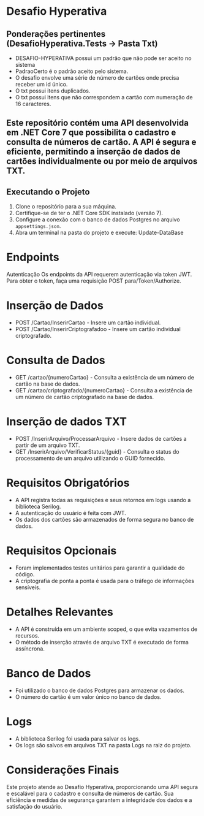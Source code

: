 # Desafio Hyperativa

## Ponderações pertinentes (DesafioHyperativa.Tests -> Pasta Txt)
* DESAFIO-HYPERATIVA possui um padrão que não pode ser aceito no sistema
* PadraoCerto é o padrão aceito pelo sistema.
* O desafio envolve uma série de número de cartões onde precisa receber um id único.
* O txt possui itens duplicados.
* O txt possui itens que não correspondem a cartão com numeração de 16 caracteres.
##
## Este repositório contém uma API desenvolvida em .NET Core 7 que possibilita o cadastro e consulta de números de cartão. A API é segura e eficiente, permitindo a inserção de dados de cartões individualmente ou por meio de arquivos TXT.
## Executando o Projeto

1. Clone o repositório para a sua máquina.
2. Certifique-se de ter o .NET Core SDK instalado (versão 7).
3. Configure a conexão com o banco de dados Postgres no arquivo `appsettings.json`.
4. Abra um terminal na pasta do projeto e execute: Update-DataBase

# Endpoints
Autenticação
Os endpoints da API requerem autenticação via token JWT. Para obter o token, faça uma requisição POST para/Token/Authorize.

# Inserção de Dados
* POST /Cartao/InserirCartao - Insere um cartão individual.
* POST /Cartao/InserirCriptografadoo - Insere um cartão individual criptografado.

# Consulta de Dados
* GET /cartao/{numeroCartao} - Consulta a existência de um número de cartão na base de dados.
* GET /cartao/criptografado/{numeroCartao} - Consulta a existência de um número de cartão criptografado na base de dados.

# Inserção de dados TXT
* POST /InserirArquivo/ProcessarArquivo - Insere dados de cartões a partir de um arquivo TXT.
* GET /InserirArquivo/VerificarStatus/{guid} - Consulta o status do processamento de um arquivo utilizando o GUID fornecido.


# Requisitos Obrigatórios
* A API registra todas as requisições e seus retornos em logs usando a biblioteca Serilog.
* A autenticação do usuário é feita com JWT.
* Os dados dos cartões são armazenados de forma segura no banco de dados.

# Requisitos Opcionais
* Foram implementados testes unitários para garantir a qualidade do código.
* A criptografia de ponta a ponta é usada para o tráfego de informações sensíveis.


# Detalhes Relevantes
* A API é construída em um ambiente scoped, o que evita vazamentos de recursos.
* O método de inserção através de arquivo TXT é executado de forma assíncrona.

# Banco de Dados
* Foi utilizado o banco de dados Postgres para armazenar os dados.
* O número do cartão é um valor único no banco de dados.


# Logs
* A biblioteca Serilog foi usada para salvar os logs.
* Os logs são salvos em arquivos TXT na pasta Logs na raiz do projeto.

# Considerações Finais
Este projeto atende ao Desafio Hyperativa, proporcionando uma API segura e escalável para o cadastro e consulta de números de cartão. Sua eficiência e medidas de segurança garantem a integridade dos dados e a satisfação do usuário.
